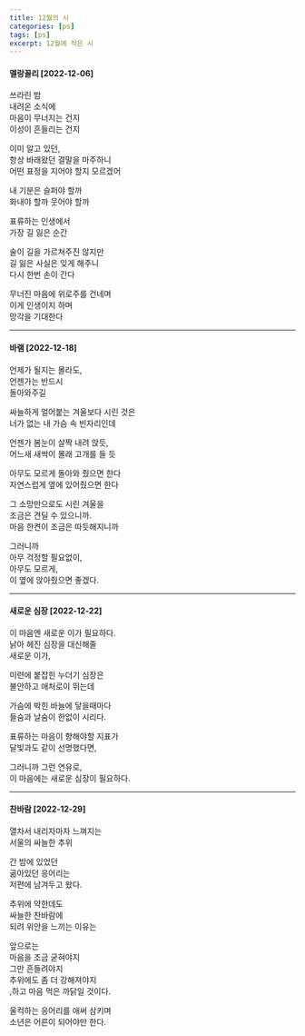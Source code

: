 ```yaml
---
title: 12월의 시
categories: [ps]
tags: [ps]
excerpt: 12월에 적은 시
---
```

#### 멜랑꼴리 [2022-12-06]

쓰라린 밤  
내려온 소식에  
마음이 무너지는 건지  
이성이 흔들리는 건지  

이미 알고 있던,  
항상 바래왔던 결말을 마주하니  
어떤 표정을 지어야 할지 모르겠어  

내 기분은 슬퍼야 할까  
화내야 할까 웃어야 할까  

표류하는 인생에서  
가장 길 잃은 순간  

술이 길을 가르쳐주진 않지만  
길 잃은 사실은 잊게 해주니  
다시 한번 손이 간다  

무너진 마음에 위로주를 건네며  
이게 인생이지 하며  
망각을 기대한다  

---

#### 바램 [2022-12-18]

언제가 될지는 몰라도,  
언젠가는 반드시  
돌아와주길  

싸늘하게 얼어붙는 겨울보다 시린 것은  
너가 없는 내 가슴 속 빈자리인데  

언젠가 봄눈이 살짝 내려 앉듯,  
어느새 새싹이 몰래 고개를 들 듯  

아무도 모르게 돌아와 줬으면 한다  
자연스럽게 옆에 있어줬으면 한다  

그 소망만으로도 시린 겨울을  
조금은 견딜 수 있으니까.  
마음 한켠이 조금은 따듯해지니까  

그러니까  
아무 걱정할 필요없이,  
아무도 모르게,  
이 옆에 앉아줬으면 좋겠다.  

---

#### 새로운 심장 [2022-12-22]

이 마음엔 새로운 이가 필요하다.  
낡아 헤진 심장을 대신해줄  
새로운 이가,  

미련에 붙잡힌 누더기 심장은  
불안하고 애처로이 뛰는데  

가슴에 박힌 바늘에 닿을때마다  
들숨과 날숨이 한없이 시리다.  

표류하는 마음이 향해야할 지표가  
달빛과도 같이 선명했다면,  

그러니까 그런 연유로,  
이 마음에는 새로운 심장이 필요하다.  

---

#### 찬바람 [2022-12-29]

열차서 내리자마자 느껴지는  
서울의 싸늘한 추위  

간 밤에 있었던  
곪아있던 응어리는  
저편에 남겨두고 왔다.  

추위에 약한데도  
싸늘한 찬바람에  
되려 위안을 느끼는 이유는  

앞으로는  
마음을 조금 굳혀야지  
그만 흔들려야지  
추위에도 좀 더 강해져야지  
,하고 마음 먹은 까닭일 것이다.  

울컥하는 응어리를 애써 삼키며  
소년은 어른이 되어야만 한다.  
